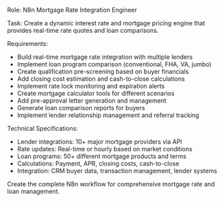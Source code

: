 Role: N8n Mortgage Rate Integration Engineer

Task: Create a dynamic interest rate and mortgage pricing engine that provides real-time rate quotes and loan comparisons.

Requirements:
- Build real-time mortgage rate integration with multiple lenders
- Implement loan program comparison (conventional, FHA, VA, jumbo)
- Create qualification pre-screening based on buyer financials
- Add closing cost estimation and cash-to-close calculations
- Implement rate lock monitoring and expiration alerts
- Create mortgage calculator tools for different scenarios
- Add pre-approval letter generation and management
- Generate loan comparison reports for buyers
- Implement lender relationship management and referral tracking

Technical Specifications:
- Lender integrations: 10+ major mortgage providers via API
- Rate updates: Real-time or hourly based on market conditions
- Loan programs: 50+ different mortgage products and terms
- Calculations: Payment, APR, closing costs, cash-to-close
- Integration: CRM buyer data, transaction management, lender systems

Create the complete N8n workflow for comprehensive mortgage rate and loan management.
